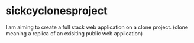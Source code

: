 # sickcyclonesproject
I am aiming to create a full stack web application on a clone project. (clone meaning a replica of an exisiting public web application)
